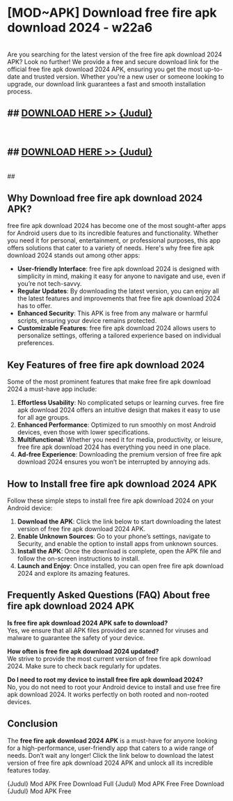 # [MOD~APK] Download free fire apk download 2024 - w22a6 <br>
<br>
Are you searching for the latest version of the free fire apk download 2024 APK? Look no further! We provide a free and secure download link for the official free fire apk download 2024 APK, ensuring you get the most up-to-date and trusted version. Whether you're a new user or someone looking to upgrade, our download link guarantees a fast and smooth installation process.


## ##  [DOWNLOAD HERE >> {Judul}](https://geoflix.me/watch.php?title=free_fire_apk_download_2024&ref=git)
  <br>

##  ## [DOWNLOAD HERE >> {Judul}](https://geoflix.me/watch.php?title=free_fire_apk_download_2024&ref=git)
  <br>
  ##



## Why Download free fire apk download 2024 APK?

free fire apk download 2024 has become one of the most sought-after apps for Android users due to its incredible features and functionality. Whether you need it for personal, entertainment, or professional purposes, this app offers solutions that cater to a variety of needs. Here's why free fire apk download 2024 stands out among other apps:

- **User-friendly Interface**: free fire apk download 2024 is designed with simplicity in mind, making it easy for anyone to navigate and use, even if you’re not tech-savvy.
- **Regular Updates**: By downloading the latest version, you can enjoy all the latest features and improvements that free fire apk download 2024 has to offer.
- **Enhanced Security**: This APK is free from any malware or harmful scripts, ensuring your device remains protected.
- **Customizable Features**: free fire apk download 2024 allows users to personalize settings, offering a tailored experience based on individual preferences.

## Key Features of free fire apk download 2024

Some of the most prominent features that make free fire apk download 2024 a must-have app include:

1. **Effortless Usability**: No complicated setups or learning curves. free fire apk download 2024 offers an intuitive design that makes it easy to use for all age groups.
2. **Enhanced Performance**: Optimized to run smoothly on most Android devices, even those with lower specifications.
3. **Multifunctional**: Whether you need it for media, productivity, or leisure, free fire apk download 2024 has everything you need in one place.
4. **Ad-free Experience**: Downloading the premium version of free fire apk download 2024 ensures you won’t be interrupted by annoying ads.

## How to Install free fire apk download 2024 APK

Follow these simple steps to install free fire apk download 2024 on your Android device:

1. **Download the APK**: Click the link below to start downloading the latest version of free fire apk download 2024 APK.
2. **Enable Unknown Sources**: Go to your phone’s settings, navigate to Security, and enable the option to install apps from unknown sources.
3. **Install the APK**: Once the download is complete, open the APK file and follow the on-screen instructions to install.
4. **Launch and Enjoy**: Once installed, you can open free fire apk download 2024 and explore its amazing features.

## Frequently Asked Questions (FAQ) About free fire apk download 2024 APK

**Is free fire apk download 2024 APK safe to download?**  
Yes, we ensure that all APK files provided are scanned for viruses and malware to guarantee the safety of your device.

**How often is free fire apk download 2024 updated?**  
We strive to provide the most current version of free fire apk download 2024. Make sure to check back regularly for updates.

**Do I need to root my device to install free fire apk download 2024?**  
No, you do not need to root your Android device to install and use free fire apk download 2024. It works perfectly on both rooted and non-rooted devices.

## Conclusion

The **free fire apk download 2024 APK** is a must-have for anyone looking for a high-performance, user-friendly app that caters to a wide range of needs. Don’t wait any longer! Click the link below to download the latest version of free fire apk download 2024 APK and unlock all its incredible features today.

{Judul} Mod APK Free
Download Full {Judul} Mod APK Free
Free Download {Judul} Mod APK Free

